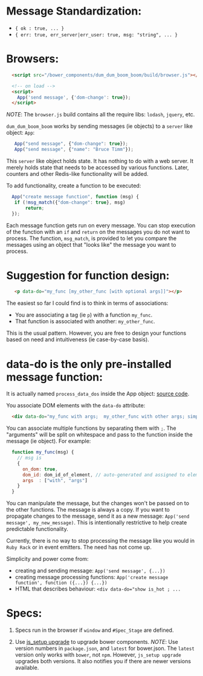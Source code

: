 
Message Standardization:
=======================

* `{ ok : true, ... }`
* `{ err: true, err_server|err_user: true, msg: "string", ... }`

Browsers:
========================

```html
  <script src="/bower_components/dum_dum_boom_boom/build/browser.js"></script>

  <!-- on load -->
  <script>
    App('send message', {'dom-change': true});
  </script>
```

*NOTE*: The `browser.js` build contains all the require libs: `lodash`, `jquery`, etc.

`dum_dum_boom_boom` works by sending messages (ie objects) to a `server` like object: `App`:

```javascript
   App("send message", {"dom-change": true});
   App("send message", {"name": "Bruce Timm"});
```

This `server` like object holds state.
It has nothing to do with a web server. It merely holds state
that needs to be accessed by various functions.
Later, counters and other Redis-like functionality will
be added.

To add functionality, create a function to be executed:

```javascript
  App("create message function", function (msg) {
   if (!msg_match({"dom-change": true}, msg)
       return;
  });
```

Each message function gets run on every message. You can stop
execution of the function with an `if` and `return` on the messages you
do not want to process.  The function, `msg_match`, is provided to
let you compare the messages using an object that "looks like" the message
you want to process.

Suggestion for function design:
===============================

```html
   <p data-do="my_func [my_other_func [with optional args]]"></p>
```

The easiest so far I could find is to think in terms of associations:

  * You are associating a tag (ie `p`) with a function `my_func`.
  * That function is associated with another: `my_other_func`.

This is the usual pattern. However, you are free to design your functions based on
need and intuitiveness (ie case-by-case basis).

data-do is the only pre-installed message function:
============================
It is actually named `process_data_dos` inside
the App object:
[source code](https://github.com/da99/dum_dum_boom_boom/blob/master/lib/browser/data-do/_.bottom.js).

You associate DOM elements with the `data-do` attribute:

```html
  <div data-do="my_func with args;  my_other_func with other args; simply_my_func">Test</div>
```

You can associate multiple functions by separating them with `;`. The "arguments" will be
split on whitespace and pass to the function inside the message (ie object). For example:

```javascript
  function my_func(msg) {
    // msg is
    {
      on_dom: true,
      dom_id: dom_id_of_element, // auto-generated and assigned to element if element does not have one.
      args  : ["with", "args"]
    }
  }
```

You can manipulate the message, but the changes won't be passed on to the other functions.
The message is always a copy. If you want to propagate changes to the message, send it as
a new message: `App('send message', my_new_message)`. This is intentionally restrictive to
help create predictable functionality.

Currently, there is no way to stop processing the message like you would in `Ruby Rack` or
in event emitters. The need has not come up.

Simplicity and power come from:

  * creating and sending message: `App('send message', {...})`
  * creating message processing functions: `App('create message function', function ({...}) {...})`
  * HTML that describes behaviour: `<div data-do="show is_hot ; ...`


Specs:
======

  1. Specs run in the browser if `window` and `#Spec_Stage` are defined.

  2. Use [js\_setup upgrade](https://github.com/da99/js_setup) to upgrade bower components.
      *NOTE*: Use version numbers in `package.json`, and `latest` for bower.json.
      The `latest` version only works with `bower`, not `npm`.  However, `js_setup upgrade`
      upgrades both versions. It also notifies you if there are newer versions available.

